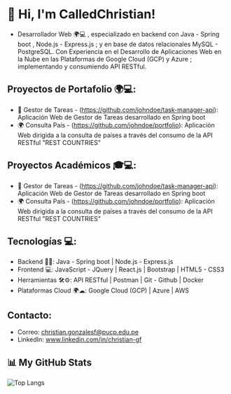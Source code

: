 # 👋 Hi, I'm CalledChristian!

- Desarrollador Web 🌍💻 , especializado en backend con Java - Spring boot , Node.js - Express.js ; y en base de datos relacionales MySQL - PostgreSQL. Con Experiencia en el Desarrollo de Aplicaciones Web en la Nube en las Plataformas de Google Cloud (GCP) y Azure ; implementando y consumiendo API RESTful. 
 
## Proyectos de Portafolio 🌍💻:

- 📝 Gestor de Tareas - (https://github.com/johndoe/task-manager-api):
Aplicación Web de Gestor de Tareas desarrollado en Spring boot
- 🌍 Consulta País - (https://github.com/johndoe/portfolio):
Aplicación Web dirigida a la consulta de países a través del consumo de la API RESTful "REST COUNTRIES"

## Proyectos Académicos 🎓💻:

- 📝 Gestor de Tareas - (https://github.com/johndoe/task-manager-api):
Aplicación Web de Gestor de Tareas desarrollado en Spring boot
- 🌍 Consulta País - (https://github.com/johndoe/portfolio):
Aplicación Web dirigida a la consulta de países a través del consumo de la API RESTful "REST COUNTRIES"
 
## Tecnologías 💻:
- Backend 👨‍💻: Java - Spring boot | Node.js - Express.js 
- Frontend 💻: JavaScript - JQuery | React.js | Bootstrap | HTML5 - CSS3
- Herramientas 🛠⚙: API RESTful | Postman | Git - Github | Docker
- Plataformas Cloud 🌍☁: Google Cloud (GCP) | Azure | AWS

## Contacto: 
- Correo: christian.gonzalesf@pucp.edu.pe
- LinkedIn: www.linkedin.com/in/christian-gf

## 📊 My GitHub Stats

![Top Langs](https://github-readme-stats.vercel.app/api/top-langs/?username=CalledChristian&theme=radical&layout=compact&langs_count=8)

<!--
**CalledChristian/CalledChristian** is a ✨ _special_ ✨ repository because its `README.md` (this file) appears on your GitHub profile.

Here are some ideas to get you started:

- 🔭 I’m currently working on ...
- 🌱 I’m currently learning ...
- 👯 I’m looking to collaborate on ...
- 🤔 I’m looking for help with ...
- 💬 Ask me about ...
- 📫 How to reach me: ...
- 😄 Pronouns: ...
- ⚡ Fun fact: ...
-->
